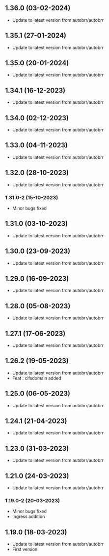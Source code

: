 
## 1.36.0 (03-02-2024)
- Update to latest version from autobrr/autobrr

## 1.35.1 (27-01-2024)
- Update to latest version from autobrr/autobrr

## 1.35.0 (20-01-2024)
- Update to latest version from autobrr/autobrr

## 1.34.1 (16-12-2023)
- Update to latest version from autobrr/autobrr

## 1.34.0 (02-12-2023)
- Update to latest version from autobrr/autobrr

## 1.33.0 (04-11-2023)
- Update to latest version from autobrr/autobrr

## 1.32.0 (28-10-2023)
- Update to latest version from autobrr/autobrr
### 1.31.0-2 (15-10-2023)
- Minor bugs fixed

## 1.31.0 (03-10-2023)
- Update to latest version from autobrr/autobrr

## 1.30.0 (23-09-2023)
- Update to latest version from autobrr/autobrr

## 1.29.0 (16-09-2023)
- Update to latest version from autobrr/autobrr

## 1.28.0 (05-08-2023)
- Update to latest version from autobrr/autobrr

## 1.27.1 (17-06-2023)
- Update to latest version from autobrr/autobrr

## 1.26.2 (19-05-2023)
- Update to latest version from autobrr/autobrr
- Feat : cifsdomain added

## 1.25.0 (06-05-2023)

- Update to latest version from autobrr/autobrr

## 1.24.1 (21-04-2023)

- Update to latest version from autobrr/autobrr

## 1.23.0 (31-03-2023)

- Update to latest version from autobrr/autobrr

## 1.21.0 (24-03-2023)

- Update to latest version from autobrr/autobrr

### 1.19.0-2 (20-03-2023)

- Minor bugs fixed
- Ingress addition

## 1.19.0 (18-03-2023)

- Update to latest version from autobrr/autobrr
- First version

